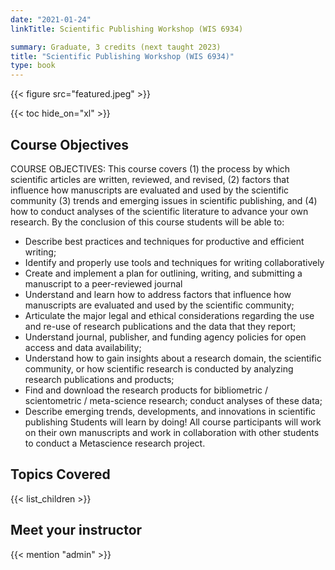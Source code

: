 ```yaml
---
date: "2021-01-24"
linkTitle: Scientific Publishing Workshop (WIS 6934)

summary: Graduate, 3 credits (next taught 2023)
title: "Scientific Publishing Workshop (WIS 6934)"
type: book
---
```


{{< figure src="featured.jpeg" >}}

{{< toc hide_on="xl" >}}

## Course Objectives  
COURSE OBJECTIVES:  This course covers (1) the process by which scientific articles are written, reviewed, and revised, (2) factors that influence how manuscripts are evaluated and used by the scientific community (3) trends and emerging issues in scientific publishing, and (4) how to conduct analyses of the scientific literature to advance your own research. By the conclusion of this course students will be able to:

*	Describe best practices and techniques for productive and efficient writing;
*	Identify and properly use tools and techniques for writing collaboratively 
*	Create and implement a plan for outlining, writing, and submitting a manuscript to a peer-reviewed journal
*	Understand and learn how to address factors that influence how manuscripts are evaluated and used by the scientific community;
*	Articulate the major legal and ethical considerations regarding the use and re-use of research publications and the data that they report;
*	Understand journal, publisher, and funding agency policies for open access and data availability; 
*	Understand how to gain insights about a research domain, the scientific community, or how scientific research is conducted by analyzing research publications and products;
*	Find and download the research products for bibliometric / scientometric / meta-science research; conduct analyses of these data;
*	Describe emerging trends, developments, and innovations in scientific publishing
Students will learn by doing! All course participants will work on their own manuscripts and work in collaboration with other students to conduct a Metascience research project.  

## Topics Covered

{{< list_children >}}

## Meet your instructor

{{< mention "admin" >}}



